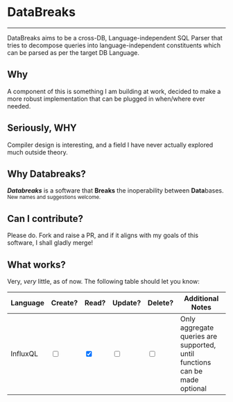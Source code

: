 # DataBreaks
-----

DataBreaks aims to be a cross-DB, Language-independent SQL Parser that tries to decompose queries into language-independent constituents which can be parsed as per the target DB Language.


## Why

A component of this is something I am building at work, decided to make a more robust implementation that can be plugged in when/where ever needed.

## Seriously, WHY

Compiler design is interesting, and a field I have never actually explored much outside theory.


## Why Databreaks?

***Databreaks*** is a software that **Breaks** the inoperability between **Data**bases. <sup>New names and suggestions welcome.</sup>

## Can I contribute?

Please do. Fork and raise a PR, and if it aligns with my goals of this software, I shall gladly merge!

## What works?

Very, *very* little, as of now. The following table should let you know:  

| Language | Create? | Read? | Update? | Delete? | Additional Notes |
| -------- | ------- | ----- | ------- | ------- | ---------------  |
| InfluxQL | <input type="checkbox"> | <input type="checkbox" checked> | <input type="checkbox"> | <input type="checkbox"> | Only aggregate queries are supported, until functions can be made optional |

